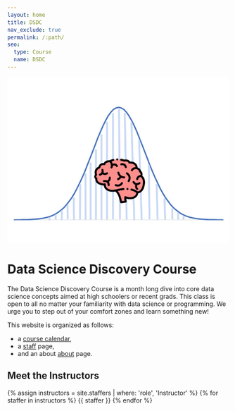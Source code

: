 ```yaml
---
layout: home
title: DSDC
nav_exclude: true
permalink: /:path/
seo:
  type: Course
  name: DSDC
---
```

<img src="/assets/images/logo.jpg" alt="Logo">

# Data Science Discovery Course

The Data Science Discovery Course is a month long dive into core data science concepts aimed at high schoolers or recent grads. This class is open to all no matter your familiarity with data science or programming. We urge you to step out of your comfort zones and learn something new!

This website is organized as follows:

- a [course calendar](calendar.md),
- a [staff](staff.md) page,
- and an about [about](about.md) page.

## Meet the Instructors

{% assign instructors = site.staffers | where: 'role', 'Instructor' %} {% for staffer in instructors %} {{ staffer }} {% endfor %}



